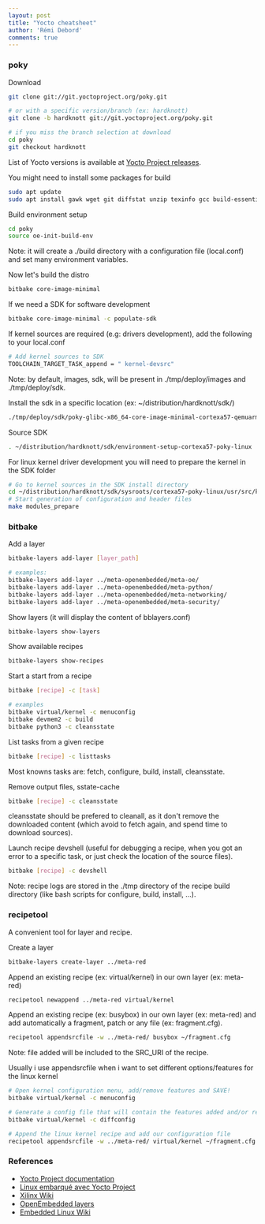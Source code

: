 ```yaml
---
layout: post
title: "Yocto cheatsheet"
author: 'Rémi Debord'
comments: true
---
```


### poky
Download
```bash
git clone git://git.yoctoproject.org/poky.git

# or with a specific version/branch (ex: hardknott)
git clone -b hardknott git://git.yoctoproject.org/poky.git

# if you miss the branch selection at download
cd poky
git checkout hardknott
```
List of Yocto versions is available at [Yocto Project releases](https://wiki.yoctoproject.org/wiki/Releases).

You might need to install some packages for build
```bash
sudo apt update
sudo apt install gawk wget git diffstat unzip texinfo gcc build-essential chrpath socat cpio python3 python3-pip python3-pexpect xz-utils debianutils iputils-ping python3-git python3-jinja2 libegl1-mesa libsdl1.2-dev pylint3 xterm python3-subunit mesa-common-dev zstd liblz4-tool
```

Build environment setup
```bash
cd poky
source oe-init-build-env
```
Note: it will create a ./build directory with a configuration file (local.conf) and set many environment variables.

Now let's build the distro
```bash
bitbake core-image-minimal
```
If we need a SDK for software development
```bash
bitbake core-image-minimal -c populate-sdk
```
If kernel sources are required (e.g: drivers development), add the following to your local.conf
```bash
# Add kernel sources to SDK
TOOLCHAIN_TARGET_TASK_append = " kernel-devsrc"
```
Note: by default, images, sdk, will be present in ./tmp/deploy/images and ./tmp/deploy/sdk.

Install the sdk in a specific location (ex: ~/distribution/hardknott/sdk/)
```bash
./tmp/deploy/sdk/poky-glibc-x86_64-core-image-minimal-cortexa57-qemuarm64-toolchain-3.3.6.sh -d ~/distribution/hardknott/sdk/ 
```
Source SDK
```bash
. ~/distribution/hardknott/sdk/environment-setup-cortexa57-poky-linux
```
For linux kernel driver development you will need to prepare the kernel in the SDK folder
```bash
# Go to kernel sources in the SDK install directory
cd ~/distribution/hardknott/sdk/sysroots/cortexa57-poky-linux/usr/src/kernel/
# Start generation of configuration and header files
make modules_prepare
```
### bitbake
Add a layer
```bash
bitbake-layers add-layer [layer_path]

# examples:
bitbake-layers add-layer ../meta-openembedded/meta-oe/
bitbake-layers add-layer ../meta-openembedded/meta-python/
bitbake-layers add-layer ../meta-openembedded/meta-networking/
bitbake-layers add-layer ../meta-openembedded/meta-security/
```
Show layers (it will display the content of bblayers.conf)
```bash
bitbake-layers show-layers
```
Show available recipes
```bash
bitbake-layers show-recipes
```
Start a start from a recipe
```bash
bitbake [recipe] -c [task]

# examples
bitbake virtual/kernel -c menuconfig
bitbake devmem2 -c build
bitbake python3 -c cleansstate
```
List tasks from a given recipe
```bash
bitbake [recipe] -c listtasks
```
Most knowns tasks are: fetch, configure, build, install, cleansstate.

Remove output files, sstate-cache
```bash
bitbake [recipe] -c cleansstate
```
cleansstate should be prefered to cleanall, as it don't remove the downloaded content (which avoid to fetch again, and spend time to download sources).

Launch recipe devshell (useful for debugging a recipe, when you got an error to a specific task, or just check the location of the source files).
```bash
bitbake [recipe] -c devshell 
```
Note: recipe logs are stored in the ./tmp directory of the recipe build directory (like bash scripts for configure, build, install, ...).

### recipetool
A convenient tool for layer and recipe.

Create a layer
```bash
bitbake-layers create-layer ../meta-red
```
Append an existing recipe (ex: virtual/kernel) in our own layer (ex: meta-red)
```bash
recipetool newappend ../meta-red virtual/kernel
```
Append an existing recipe (ex: busybox) in our own layer (ex: meta-red) and add automatically a fragment, patch or any file (ex: fragment.cfg).
```bash
recipetool appendsrcfile -w ../meta-red/ busybox ~/fragment.cfg
```
Note: file added will be included to the SRC_URI of the recipe.

Usually i use appendsrcfile when i want to set different options/features for the linux kernel
```bash
# Open kernel configuration menu, add/remove features and SAVE!
bitbake virtual/kernel -c menuconfig

# Generate a config file that will contain the features added and/or removed (ex: fragment.cfg)
bitbake virtual/kernel -c diffconfig

# Append the linux kernel recipe and add our configuration file
recipetool appendsrcfile -w ../meta-red/ virtual/kernel ~/fragment.cfg
```
### References
- [Yocto Project documentation](https://docs.yoctoproject.org/)
- [Linux embarqué avec Yocto Project](https://www.blaess.fr/christophe/yocto-lab/files/)
- [Xilinx Wiki](https://xilinx-wiki.atlassian.net/wiki/spaces/A/pages/18841883/Yocto)
- [OpenEmbedded layers](https://layers.openembedded.org)
- [Embedded Linux Wiki](https://elinux.org/Bitbake_Cheat_Sheet)